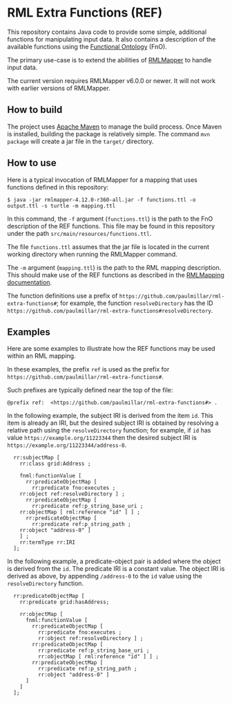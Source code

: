 # RML Extra Functions (REF)

This repository contains Java code to provide some simple, additional
functions for manipulating input data.  It also contains a description
of the available functions using the [Functional
Ontology](https://fno.io/) (FnO).

The primary use-case is to extend the abilities of
[RMLMapper](https://github.com/RMLio/rmlmapper-java) to handle input
data.

The current version requires RMLMapper v6.0.0 or newer.  It will not
work with earlier versions of RMLMapper.

## How to build

The project uses [Apache Maven](https://maven.apache.org/) to manage
the build process.  Once Maven is installed, building the package is
relatively simple.  The command `mvn package` will create a jar file
in the `target/` directory.

## How to use

Here is a typical invocation of RMLMapper for a mapping that uses
functions defined in this repository:

```shell-session
$ java -jar rmlmapper-4.12.0-r360-all.jar -f functions.ttl -o output.ttl -s turtle -m mapping.ttl
```

In this command, the `-f` argument (`functions.ttl`) is the path to
the FnO description of the REF functions.  This file may be found in
this repository under the path `src/main/resources/functions.ttl`.

The file `functions.ttl` assumes that the jar file is located in the
current working directory when running the RMLMapper command.

The `-m` argument (`mapping.ttl`) is the path to the RML mapping
description.  This should make use of the REF functions as described
in the [RMLMapping
documentation](https://github.com/RMLio/rmlmapper-java#including-functions).

The function definitions use a prefix of
`https://github.com/paulmillar/rml-extra-functions#`; for example, the
function `resolveDirectory` has the ID
`https://github.com/paulmillar/rml-extra-functions#resolveDirectory`.


## Examples

Here are some examples to illustrate how the REF functions may be used
within an RML mapping.

In these examples, the prefix `ref` is used as the prefix for
`https://github.com/paulmillar/rml-extra-functions#`.

Such prefixes are typically defined near the top of the file:

```turtle
@prefix ref:  <https://github.com/paulmillar/rml-extra-functions#> .
```

In the following example, the subject IRI is derived from the item
`id`.  This item is already an IRI, but the desired subject IRI is
obtained by resolving a relative path using the `resolveDirectory`
function; for example, if `id` has value
`https://example.org/11223344` then the desired subject IRI is
`https://example.org/11223344/address-0`.

```turtle
  rr:subjectMap [
    rr:class grid:Address ;

    fnml:functionValue [
      rr:predicateObjectMap [
        rr:predicate fno:executes ;
	rr:object ref:resolveDirectory ] ;
      rr:predicateObjectMap [
        rr:predicate ref:p_string_base_uri ;
	rr:objectMap [ rml:reference "id" ] ] ;
      rr:predicateObjectMap [
        rr:predicate ref:p_string_path ;
	rr:object "address-0" ]
    ] ;
    rr:termType rr:IRI
  ];
```

In the following example, a predicate-object pair is added where the
object is derived from the `id`.  The predicate IRI is a constant
value.  The object IRI is derived as above, by appending `/address-0`
to the `id` value using the `resolveDirectory` function.

```turtle
  rr:predicateObjectMap [
    rr:predicate grid:hasAddress;

    rr:objectMap [
      fnml:functionValue [
        rr:predicateObjectMap [
          rr:predicate fno:executes ;
          rr:object ref:resolveDirectory ] ;
        rr:predicateObjectMap [
          rr:predicate ref:p_string_base_uri ;
          rr:objectMap [ rml:reference "id" ] ] ;
        rr:predicateObjectMap [
          rr:predicate ref:p_string_path ;
          rr:object "address-0" ]
      ]
    ]
  ];
```
